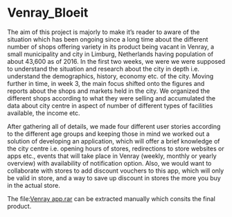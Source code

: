 # Venray_Bloeit
The aim of this project is majorly to make it’s reader to aware of the situation which has been ongoing since a long time about the different number of shops offering variety in its product being vacant in Venray, a small municipality and city in Limburg, Netherlands having population of about 43,600 as of 2016. In the first two weeks, we were we were supposed to understand the situation and research about the city in depth i.e. understand the demographics, history, economy etc. of the city. Moving further in time, in week 3, the main focus shifted onto the figures and reports about the shops and markets held in the city. We organized the different shops according to what they were selling and accumulated the data about city centre in aspect of number of different types of facilities available, the income etc. 

After gathering all of details, we made four different user stories according to the different age groups and keeping those in mind we worked out a solution of developing an application, which will offer a brief knowledge of the city centre i.e. opening hours of stores, redirections to store websites or apps etc., events that will take place in Venray (weekly, monthly or yearly overview) with availability of notification option. Also, we would want to collaborate with stores to add discount vouchers to this app, which will only be valid in store, and a way to save up discount in stores the more you buy in the actual store.

The file:[Venray app.rar](https://github.com/A-shukla12/Venray_Bloeit/blob/8416b400849ec0b4ada0a39db404e9cf12e49d36/Venray%20app.rar) can be extracted manually which consits the final product.
